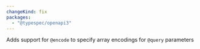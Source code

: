 ```yaml
---
changeKind: fix
packages:
  - "@typespec/openapi3"
---
```


Adds support for `@encode` to specify array encodings for `@query` parameters